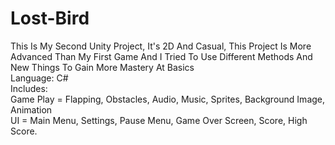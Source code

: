 # Lost-Bird
This Is My Second Unity Project, It's 2D And Casual, This Project Is More Advanced Than My First Game And I Tried To Use Different Methods And New Things To Gain More Mastery At Basics<br>
Language: C#<br>
Includes:<br>
Game Play = Flapping, Obstacles, Audio, Music, Sprites, Background Image, Animation<br>
UI = Main Menu, Settings, Pause Menu, Game Over Screen, Score, High Score.

